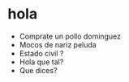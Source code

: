 # hola
- Comprate un pollo dominguez
- Mocos de nariz peluda
- Estado civil ?
- Hola que tal?
- Que dices?
